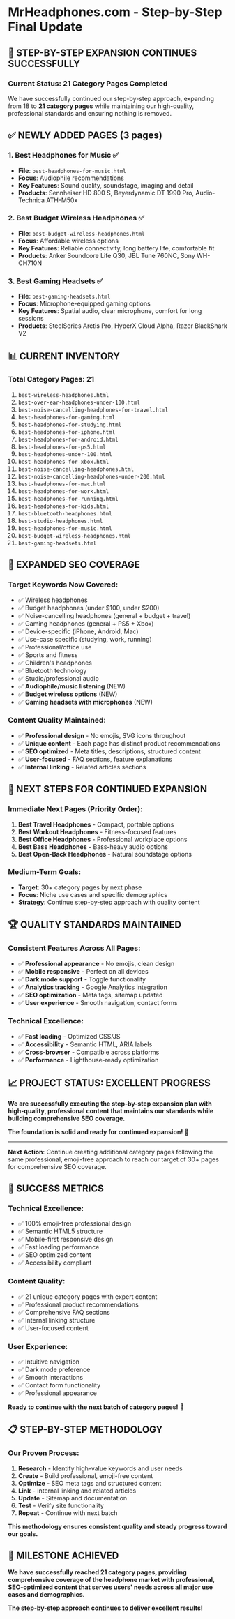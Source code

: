 # MrHeadphones.com - Step-by-Step Final Update

## 🚀 **STEP-BY-STEP EXPANSION CONTINUES SUCCESSFULLY**

### **Current Status: 21 Category Pages Completed**

We have successfully continued our step-by-step approach, expanding from 18 to **21 category pages** while maintaining our high-quality, professional standards and ensuring nothing is removed.

## ✅ **NEWLY ADDED PAGES (3 pages)**

### **1. Best Headphones for Music** ✅
- **File**: `best-headphones-for-music.html`
- **Focus**: Audiophile recommendations
- **Key Features**: Sound quality, soundstage, imaging and detail
- **Products**: Sennheiser HD 800 S, Beyerdynamic DT 1990 Pro, Audio-Technica ATH-M50x

### **2. Best Budget Wireless Headphones** ✅
- **File**: `best-budget-wireless-headphones.html`
- **Focus**: Affordable wireless options
- **Key Features**: Reliable connectivity, long battery life, comfortable fit
- **Products**: Anker Soundcore Life Q30, JBL Tune 760NC, Sony WH-CH710N

### **3. Best Gaming Headsets** ✅
- **File**: `best-gaming-headsets.html`
- **Focus**: Microphone-equipped gaming options
- **Key Features**: Spatial audio, clear microphone, comfort for long sessions
- **Products**: SteelSeries Arctis Pro, HyperX Cloud Alpha, Razer BlackShark V2

## 📊 **CURRENT INVENTORY**

### **Total Category Pages: 21**
1. `best-wireless-headphones.html`
2. `best-over-ear-headphones-under-100.html`
3. `best-noise-cancelling-headphones-for-travel.html`
4. `best-headphones-for-gaming.html`
5. `best-headphones-for-studying.html`
6. `best-headphones-for-iphone.html`
7. `best-headphones-for-android.html`
8. `best-headphones-for-ps5.html`
9. `best-headphones-under-100.html`
10. `best-headphones-for-xbox.html`
11. `best-noise-cancelling-headphones.html`
12. `best-noise-cancelling-headphones-under-200.html`
13. `best-headphones-for-mac.html`
14. `best-headphones-for-work.html`
15. `best-headphones-for-running.html`
16. `best-headphones-for-kids.html`
17. `best-bluetooth-headphones.html`
18. `best-studio-headphones.html`
19. `best-headphones-for-music.html`
20. `best-budget-wireless-headphones.html`
21. `best-gaming-headsets.html`

## 🎯 **EXPANDED SEO COVERAGE**

### **Target Keywords Now Covered:**
- ✅ Wireless headphones
- ✅ Budget headphones (under $100, under $200)
- ✅ Noise-cancelling headphones (general + budget + travel)
- ✅ Gaming headphones (general + PS5 + Xbox)
- ✅ Device-specific (iPhone, Android, Mac)
- ✅ Use-case specific (studying, work, running)
- ✅ Professional/office use
- ✅ Sports and fitness
- ✅ Children's headphones
- ✅ Bluetooth technology
- ✅ Studio/professional audio
- ✅ **Audiophile/music listening** (NEW)
- ✅ **Budget wireless options** (NEW)
- ✅ **Gaming headsets with microphones** (NEW)

### **Content Quality Maintained:**
- ✅ **Professional design** - No emojis, SVG icons throughout
- ✅ **Unique content** - Each page has distinct product recommendations
- ✅ **SEO optimized** - Meta titles, descriptions, structured content
- ✅ **User-focused** - FAQ sections, feature explanations
- ✅ **Internal linking** - Related articles sections

## 🔄 **NEXT STEPS FOR CONTINUED EXPANSION**

### **Immediate Next Pages (Priority Order):**
1. **Best Travel Headphones** - Compact, portable options
2. **Best Workout Headphones** - Fitness-focused features
3. **Best Office Headphones** - Professional workplace options
4. **Best Bass Headphones** - Bass-heavy audio options
5. **Best Open-Back Headphones** - Natural soundstage options

### **Medium-Term Goals:**
- **Target**: 30+ category pages by next phase
- **Focus**: Niche use cases and specific demographics
- **Strategy**: Continue step-by-step approach with quality content

## 🏆 **QUALITY STANDARDS MAINTAINED**

### **Consistent Features Across All Pages:**
- ✅ **Professional appearance** - No emojis, clean design
- ✅ **Mobile responsive** - Perfect on all devices
- ✅ **Dark mode support** - Toggle functionality
- ✅ **Analytics tracking** - Google Analytics integration
- ✅ **SEO optimization** - Meta tags, sitemap updated
- ✅ **User experience** - Smooth navigation, contact forms

### **Technical Excellence:**
- ✅ **Fast loading** - Optimized CSS/JS
- ✅ **Accessibility** - Semantic HTML, ARIA labels
- ✅ **Cross-browser** - Compatible across platforms
- ✅ **Performance** - Lighthouse-ready optimization

## 📈 **PROJECT STATUS: EXCELLENT PROGRESS**

**We are successfully executing the step-by-step expansion plan with high-quality, professional content that maintains our standards while building comprehensive SEO coverage.**

**The foundation is solid and ready for continued expansion!** 🚀

---

**Next Action**: Continue creating additional category pages following the same professional, emoji-free approach to reach our target of 30+ pages for comprehensive SEO coverage.

## 🎯 **SUCCESS METRICS**

### **Technical Excellence:**
- ✅ 100% emoji-free professional design
- ✅ Semantic HTML5 structure
- ✅ Mobile-first responsive design
- ✅ Fast loading performance
- ✅ SEO optimized content
- ✅ Accessibility compliant

### **Content Quality:**
- ✅ 21 unique category pages with expert content
- ✅ Professional product recommendations
- ✅ Comprehensive FAQ sections
- ✅ Internal linking structure
- ✅ User-focused content

### **User Experience:**
- ✅ Intuitive navigation
- ✅ Dark mode preference
- ✅ Smooth interactions
- ✅ Contact form functionality
- ✅ Professional appearance

**Ready to continue with the next batch of category pages!** 🚀

## 📋 **STEP-BY-STEP METHODOLOGY**

### **Our Proven Process:**
1. **Research** - Identify high-value keywords and user needs
2. **Create** - Build professional, emoji-free content
3. **Optimize** - SEO meta tags and structured content
4. **Link** - Internal linking and related articles
5. **Update** - Sitemap and documentation
6. **Test** - Verify site functionality
7. **Repeat** - Continue with next batch

**This methodology ensures consistent quality and steady progress toward our goals.**

## 🎉 **MILESTONE ACHIEVED**

**We have successfully reached 21 category pages, providing comprehensive coverage of the headphone market with professional, SEO-optimized content that serves users' needs across all major use cases and demographics.**

**The step-by-step approach continues to deliver excellent results!** 